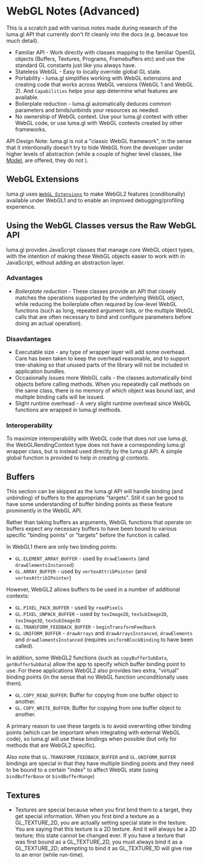 # WebGL Notes (Advanced)

This is a scratch pad with various notes made during research of the luma.gl API that currently don't fit cleanly into the docs (e.g. becasue too much detail).

* Familiar API - Work directly with classes mapping to the familiar OpenGL
  objects (Buffers, Textures, Programs, Framebuffers etc) and use the standard
  GL constants just like you always have.
* Stateless WebGL - Easy to locally override global GL state.
* Portability - luma.gl simplifies working with WebGL extensions and
  creating code that works across WebGL versions (WebGL 1 and WebGL 2).
  And `Capabilities` helps your app determine what features are available.
* Boilerplate reduction - luma.gl automatically deduces common parameters and
  binds/unbinds your resources as needed.
* No ownership of WebGL context. Use your luma.gl context with other WebGL
  code, or use luma.gl with WebGL contexts created by other frameworks.

API Design
Note: luma.gl is not a "classic WebGL framework", in the sense that it intentionally
doesn't try to hide WebGL from the developer under higher levels of abstraction (while a couple of higher level classes, like [Model](model.md), are offered, they do not ).


## WebGL Extensions

luma.gl uses [`WebGL Extensions`](extensions.html) to make WebGL2 features (conditionally) available under WebGL1 and to enable an improved debugging/profiling experience.

## Using the WebGL Classes versus the Raw WebGL API

luma.gl provides JavaScript classes that manage core WebGL object types,
with the intention of making these WebGL objects easier to work with in
JavaScript, without adding an abstraction layer.

### Advantages

* *Boilerplate reduction* - These classes provide an API that closely matches
  the operations supported by the underlying WebGL object, while reducing
  the boilerplate often required by low-level WebGL functions (such as long,
  repeated argument lists, or the multiple WebGL calls that are often
  necessary to bind and configure parameters before doing an actual operation).

### Disavdantages

* Executable size - any type of wrapper layer will add some overhead. Care has been taken to keep the overhead reasonable, and to support tree-shaking so that unused parts of the library will not be included in application bundles.
* Occasionally issues more WebGL calls - the classes automatically bind objects before calling methods. When you repeatedly call methods on the same class, there is no memory of which object was bound last, and multiple binding calls will be issued.
* Slight runtime overhead - A very slight runtime overhead since WebGL functions are wrapped in luma.gl methods.

### Interoperability

To maximize interoperability with WebGL code that does not use luma.gl, the
WebGLRendingContext type does not have a corresponding luma.gl wrapper class,
but is instead used directly by the luma.gl API.
A simple global function is provided to help in creating gl contexts.


## Buffers

This section can be skipped as the luma.gl API will handle binding (and unbinding) of buffers to the appropriate "targets". Still it can be good to have some understanding of buffer binding points as these feature prominently in the WebGL API.

Rather than taking buffers as arguments, WebGL functions that operate on buffers expect any necessary buffers to have been bound to various specific "binding points" or "targets" before the function is called.

In WebGL1 there are only two binding points:

* `GL.ELEMENT_ARRAY_BUFFER` - used by `drawElements` (and `drawElementsInstanced`)
* `GL.ARRAY_BUFFER` - used by `vertexAttribPointer` (and `vertexAttribIPointer`)

However, WebGL2 allows buffers to be used in a number of additional contexts:

* `GL.PIXEL_PACK_BUFFER` - used by `readPixels`
* `GL.PIXEL_UNPACK_BUFFER` - used by `texImage2D`, `texSubImage2D`, `texImage3D`, `texSubImage3D`
* `GL.TRANSFORM_FEEDBACK_BUFFER` - `beginTransformFeedback`
* `GL.UNIFORM_BUFFER` - `drawArrays` and `drawArraysInstanced`, `drawElements` and `drawElementsInstanced` (requires `uniformBlockBinding` to have been called).

In addition, some WebGL2 functions (such as `copyBufferSubData`, `getBufferSubData`) allow the app to specify which buffer binding point to use. For these applications WebGL2 also provides two extra, "virtual" binding points (in the sense that no WebGL function unconditionally uses them).

* `GL.COPY_READ_BUFFER`: Buffer for copying from one buffer object to another.
* `GL.COPY_WRITE_BUFFER`: Buffer for copying from one buffer object to another.

A primary reason to use these targets is to avoid overwriting other binding points (which can be important when integrating with external WebGL code), so luma.gl will use these bindings when possible (but only for methods that are WebGL2 specific).

Also note that `GL.TRANSFORM_FEEDBACK_BUFFER` and `GL.UNIFORM_BUFFER` bindings are special in that they have multiple binding points and they need to be bound to a certain "index" to affect WebGL state (using `bindBufferBase` or `bindBufferRange`)


## Textures

* Textures are special because when you first bind them to a target, they get special information. When you first bind a texture as a GL_TEXTURE_2D, you are actually setting special state in the texture. You are saying that this texture is a 2D texture. And it will always be a 2D texture; this state cannot be changed ever. If you have a texture that was first bound as a GL_TEXTURE_2D, you must always bind it as a GL_TEXTURE_2D; attempting to bind it as GL_TEXTURE_1D will give rise to an error (while run-time).

